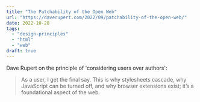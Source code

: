```yaml
---
title: "The Patchability of the Open Web"
url: "https://daverupert.com/2022/09/patchability-of-the-open-web/"
date: 2022-10-28
tags:
  - "design-principles"
  - "html"
  - "web"
draft: true
---
```


Dave Rupert on the principle of 'considering users over authors':

> As a user, I get the final say. This is why stylesheets cascade, why JavaScript can be turned off, and why browser extensions exist; it’s a foundational aspect of the web.
